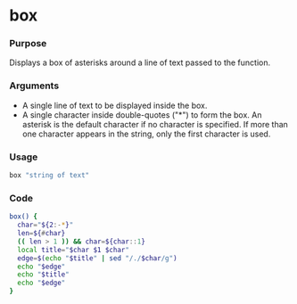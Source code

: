 # box
### Purpose
Displays a box of asterisks around a line of text passed to the function.
### Arguments
- A single line of text to be displayed inside the box.
- A single character inside double-quotes ("\*") to form the box. An asterisk is the default character if no character is specified. If more than one character appears in the string, only the first character is used.
### Usage
```bash
box "string of text"
```
### Code
```bash
box() {
  char="${2:-*}"
  len=${#char}
  (( len > 1 )) && char=${char::1}
  local title="$char $1 $char"
  edge=$(echo "$title" | sed "/./$char/g")
  echo "$edge"
  echo "$title"
  echo "$edge"
}
```
